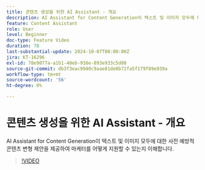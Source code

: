 ```yaml
---
title: 콘텐츠 생성을 위한 AI Assistant - 개요
description: AI Assistant for Content Generation이 텍스트 및 이미지 모두에 대한 사전 예방적 콘텐츠 변형 제안을 제공하여 마케터를 어떻게 지원할 수 있는지 이해합니다.
feature: Content Assistant
role: User
level: Beginner
doc-type: Feature Video
duration: 78
last-substantial-update: 2024-10-07T00:00:00Z
jira: KT-16296
exl-id: 78e9077a-a1b1-40eb-916e-893e933c5d08
source-git-commit: db3f3eac9940c9aae81de8b72fa5f179f89e939a
workflow-type: tm+mt
source-wordcount: '56'
ht-degree: 0%

---
```


# 콘텐츠 생성을 위한 AI Assistant - 개요

AI Assistant for Content Generation이 텍스트 및 이미지 모두에 대한 사전 예방적 콘텐츠 변형 제안을 제공하여 마케터를 어떻게 지원할 수 있는지 이해합니다.

>[!VIDEO](https://video.tv.adobe.com/v/3432772/?learn=on)
